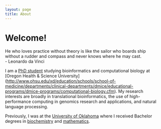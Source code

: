 ```yaml
---
layout: page
title: About
---
```


<h1 class="page-title">Welcome!</h1>

<p class="message">
He who loves practice without theory is like the sailor who boards ship without
a rudder and compass and never knows where he may cast. <br>
- Leonardo da Vinci
</p>

I am a [PhD student](http://www.ohsu.edu/xd/education/schools/school-of-medicine/departments/clinical-departments/dmice/people/eric-leung.cfm) 
studying bioinformatics and computational biology at [Oregon Health & Science
University]
(http://www.ohsu.edu/xd/education/schools/school-of-medicine/departments/clinical-departments/dmice/educational-programs/dmice-programs/computational-biology.cfm).
My research interests are broadly in translational bioinformatics, the use of
high-performance computing in genomics research and applications, and natural
language processing.

Previously, I was at the [University of Oklahoma](http://www.ou.edu/) where I 
received Bachelor degrees in [biochemistry](http://chem.ou.edu/) and 
[mathematics](http://math.ou.edu).
